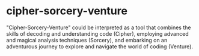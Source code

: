 # cipher-sorcery-venture
"Cipher-Sorcery-Venture" could be interpreted as a tool that combines the skills of decoding and understanding code (Cipher), employing advanced and magical analysis techniques (Sorcery), and embarking on an adventurous journey to explore and navigate the world of coding (Venture).
